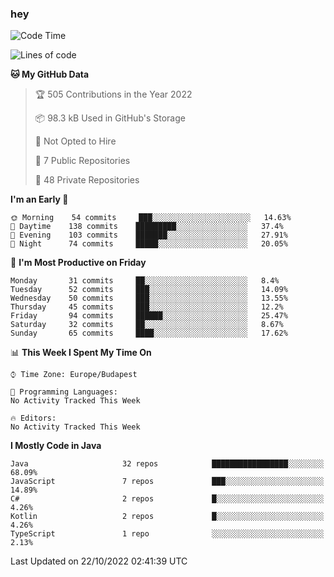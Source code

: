 ### hey

<!--START_SECTION:waka-->
![Code Time](http://img.shields.io/badge/Code%20Time-801%20hrs%2035%20mins-blue)

![Lines of code](https://img.shields.io/badge/From%20Hello%20World%20I%27ve%20Written-479%20Thousand%20lines%20of%20code-blue)

**🐱 My GitHub Data** 

> 🏆 505 Contributions in the Year 2022
 > 
> 📦 98.3 kB Used in GitHub's Storage 
 > 
> 🚫 Not Opted to Hire
 > 
> 📜 7 Public Repositories 
 > 
> 🔑 48 Private Repositories  
 > 
**I'm an Early 🐤** 

```text
🌞 Morning    54 commits     ███░░░░░░░░░░░░░░░░░░░░░░   14.63% 
🌆 Daytime    138 commits    █████████░░░░░░░░░░░░░░░░   37.4% 
🌃 Evening    103 commits    ███████░░░░░░░░░░░░░░░░░░   27.91% 
🌙 Night      74 commits     █████░░░░░░░░░░░░░░░░░░░░   20.05%

```
📅 **I'm Most Productive on Friday** 

```text
Monday       31 commits     ██░░░░░░░░░░░░░░░░░░░░░░░   8.4% 
Tuesday      52 commits     ███░░░░░░░░░░░░░░░░░░░░░░   14.09% 
Wednesday    50 commits     ███░░░░░░░░░░░░░░░░░░░░░░   13.55% 
Thursday     45 commits     ███░░░░░░░░░░░░░░░░░░░░░░   12.2% 
Friday       94 commits     ██████░░░░░░░░░░░░░░░░░░░   25.47% 
Saturday     32 commits     ██░░░░░░░░░░░░░░░░░░░░░░░   8.67% 
Sunday       65 commits     ████░░░░░░░░░░░░░░░░░░░░░   17.62%

```


📊 **This Week I Spent My Time On** 

```text
⌚︎ Time Zone: Europe/Budapest

💬 Programming Languages: 
No Activity Tracked This Week

🔥 Editors: 
No Activity Tracked This Week

```

**I Mostly Code in Java** 

```text
Java                     32 repos            █████████████████░░░░░░░░   68.09% 
JavaScript               7 repos             ███░░░░░░░░░░░░░░░░░░░░░░   14.89% 
C#                       2 repos             █░░░░░░░░░░░░░░░░░░░░░░░░   4.26% 
Kotlin                   2 repos             █░░░░░░░░░░░░░░░░░░░░░░░░   4.26% 
TypeScript               1 repo              ░░░░░░░░░░░░░░░░░░░░░░░░░   2.13%

```



 Last Updated on 22/10/2022 02:41:39 UTC
<!--END_SECTION:waka-->
